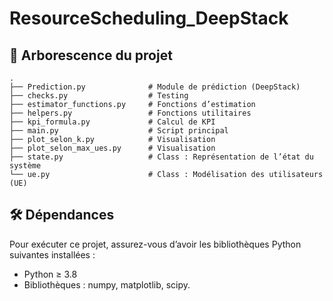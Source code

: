 # ResourceScheduling_DeepStack


## 📁 Arborescence du projet

```
.
├── Prediction.py              # Module de prédiction (DeepStack)
├── checks.py                  # Testing
├── estimator_functions.py     # Fonctions d’estimation
├── helpers.py                 # Fonctions utilitaires
├── kpi_formula.py             # Calcul de KPI
├── main.py                    # Script principal
├── plot_selon_k.py            # Visualisation 
├── plot_selon_max_ues.py      # Visualisation 
├── state.py                   # Class : Représentation de l’état du système
└── ue.py                      # Class : Modélisation des utilisateurs (UE)
```
## 🛠️ Dépendances

Pour exécuter ce projet, assurez-vous d’avoir les bibliothèques Python suivantes installées :
- Python ≥ 3.8
- Bibliothèques : numpy, matplotlib, scipy.




